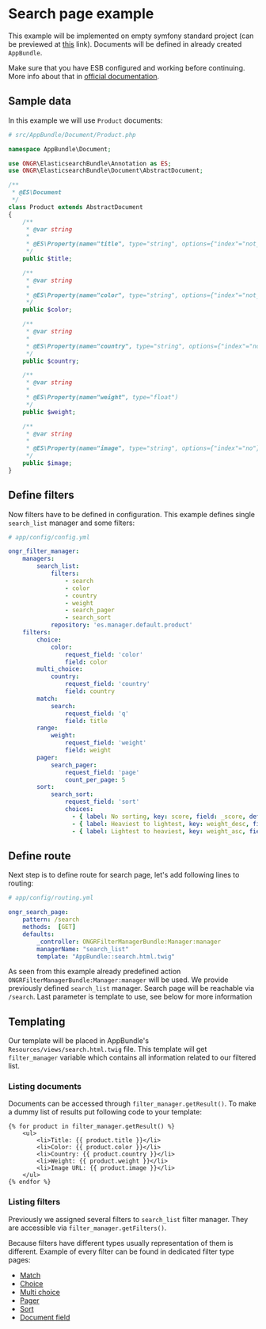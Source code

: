 # Search page example

This example will be implemented on empty symfony standard project (can be previewed at [this](https://github.com/symfony/symfony-standard/tree/bfdf6292e14ee1dc24bda9476244437b715a6b6a) link).
Documents will be defined in already created `AppBundle`.

Make sure that you have ESB configured and working before continuing. More info about that in [official documentation](https://github.com/ongr-io/ElasticsearchBundle/blob/master/Resources/doc/setup.md).

## Sample data
In this example we will use `Product` documents:

```php
# src/AppBundle/Document/Product.php

namespace AppBundle\Document;

use ONGR\ElasticsearchBundle\Annotation as ES;
use ONGR\ElasticsearchBundle\Document\AbstractDocument;

/**
 * @ES\Document
 */
class Product extends AbstractDocument
{
    /**
     * @var string
     *
     * @ES\Property(name="title", type="string", options={"index"="not_analyzed"})
     */
    public $title;

    /**
     * @var string
     *
     * @ES\Property(name="color", type="string", options={"index"="not_analyzed"})
     */
    public $color;

    /**
     * @var string
     *
     * @ES\Property(name="country", type="string", options={"index"="not_analyzed"})
     */
    public $country;

    /**
     * @var string
     *
     * @ES\Property(name="weight", type="float")
     */
    public $weight;

    /**
     * @var string
     *
     * @ES\Property(name="image", type="string", options={"index"="no"})
     */
    public $image;
}

```

## Define filters
Now filters have to be defined in configuration. This example defines single `search_list` manager and some filters:

```yaml
# app/config/config.yml

ongr_filter_manager:
    managers:
        search_list:
            filters:
                - search
                - color
                - country
                - weight
                - search_pager
                - search_sort
            repository: 'es.manager.default.product'
    filters:
        choice:
            color:
                request_field: 'color'
                field: color
        multi_choice:
            country:
                request_field: 'country'
                field: country
        match:
            search:
                request_field: 'q'
                field: title
        range:
            weight:
                request_field: 'weight'
                field: weight
        pager:
            search_pager:
                request_field: 'page'
                count_per_page: 5
        sort:
            search_sort:
                request_field: 'sort'
                choices:
                  - { label: No sorting, key: score, field: _score, default: true }
                  - { label: Heaviest to lightest, key: weight_desc, field: weight, order: desc }
                  - { label: Lightest to heaviest, key: weight_asc, field: weight, order: asc  }
```

## Define route

Next step is to define route for search page, let's add following lines to routing:
```yaml
# app/config/routing.yml

ongr_search_page:
    pattern: /search
    methods:  [GET]
    defaults:
        _controller: ONGRFilterManagerBundle:Manager:manager
        managerName: "search_list"
        template: "AppBundle::search.html.twig"
```

As seen from this example already predefined action `ONGRFilterManagerBundle:Manager:manager` will be used. We provide previously defined `search_list` manager. Search page will be reachable via `/search`.
Last parameter is template to use, see below for more information

## Templating

Our template will be placed in AppBundle's `Resources/views/search.html.twig` file. This template will get `filter_manager` variable which contains all information related to our filtered list.

### Listing documents

Documents can be accessed through `filter_manager.getResult()`. To make a dummy list of results put following code to your template:

```twig
{% for product in filter_manager.getResult() %}
    <ul>
        <li>Title: {{ product.title }}</li>
        <li>Color: {{ product.color }}</li>
        <li>Country: {{ product.country }}</li>
        <li>Weight: {{ product.weight }}</li>
        <li>Image URL: {{ product.image }}</li>
    </ul>
{% endfor %}
```

### Listing filters

Previously we assigned several filters to `search_list` filter manager. They are accessible via `filter_manager.getFilters()`.

Because filters have different types usually representation of them is different. Example of every filter can be found in dedicated filter type pages:
- [Match](filter/match.md#usage-in-template-example)
- [Choice](filter/choice.md#usage-in-template-example)
- [Multi choice](filter/multi_choice.md#usage-in-template-example)
- [Pager](filter/pager.md#usage-in-template-example)
- [Sort](filter/sort.md#usage-in-template-example)
- [Document field](filter/document_field.md)

